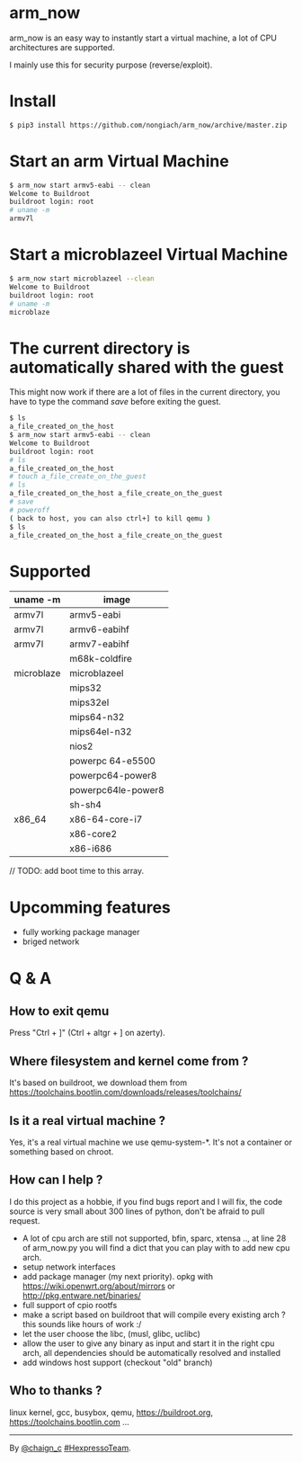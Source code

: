 

# arm_now
arm_now is an easy way to instantly start a virtual machine, a lot of CPU architectures are supported.

I mainly use this for security purpose (reverse/exploit).

# Install
```sh
$ pip3 install https://github.com/nongiach/arm_now/archive/master.zip
```

# Start an arm Virtual Machine
```sh
$ arm_now start armv5-eabi -- clean
Welcome to Buildroot
buildroot login: root
# uname -m
armv7l
```

# Start a microblazeel Virtual Machine
```sh
$ arm_now start microblazeel --clean
Welcome to Buildroot
buildroot login: root
# uname -m
microblaze
```

# The current directory is automatically shared with the guest
This might now work if there are a lot of files in the current directory, you have to type the command *save* before exiting the guest.
```sh
$ ls
a_file_created_on_the_host
$ arm_now start armv5-eabi -- clean
Welcome to Buildroot
buildroot login: root
# ls
a_file_created_on_the_host
# touch a_file_create_on_the_guest
# ls
a_file_created_on_the_host a_file_create_on_the_guest
# save
# poweroff
( back to host, you can also ctrl+] to kill qemu )
$ ls
a_file_created_on_the_host a_file_create_on_the_guest
```

# Supported
| uname -m | image |
| --- | --- |
| armv7l | armv5-eabi |
| armv7l | armv6-eabihf |
| armv7l | armv7-eabihf |
| | m68k-coldfire |
| microblaze | microblazeel |
| | mips32 |
| | mips32el |
| | mips64-n32 |
| | mips64el-n32 |
| | nios2 |
| | powerpc 64-e5500 |
| | powerpc64-power8 |
| | powerpc64le-power8 |
| | sh-sh4 |
| x86_64 | x86-64-core-i7 |
| | x86-core2 |
| | x86-i686 |

// TODO: add boot time to this array.

# Upcomming features

- fully working package manager
- briged network

# Q & A

## How to exit qemu

Press "Ctrl + ]" (Ctrl + altgr + ] on azerty).

## Where filesystem and kernel come from ?

It's based on buildroot, we download them from https://toolchains.bootlin.com/downloads/releases/toolchains/

## Is it a real virtual machine ?

Yes, it's a real virtual machine we use qemu-system-\*. It's not a container or something based on chroot.

## How can I help ?

I do this project as a hobbie, if you find bugs report and I will fix, the code source is very small about 300 lines of python, don't be afraid to pull request.
- A lot of cpu arch are still not supported, bfin, sparc, xtensa .., at line 28 of arm_now.py you will find a dict that you can play with to add new cpu arch.
- setup network interfaces
- add package manager (my next priority). opkg with https://wiki.openwrt.org/about/mirrors or http://pkg.entware.net/binaries/
- full support of cpio rootfs
- make a script based on buildroot that will compile every existing arch ? this sounds like hours of work :/
- let the user choose the libc, (musl, glibc, uclibc)
- allow the user to give any binary as input and start it in the right cpu arch, all dependencies should be automatically resolved and installed
- add windows host support (checkout "old" branch)

## Who to thanks ?

linux kernel, gcc, busybox, qemu, https://buildroot.org, https://toolchains.bootlin.com ...


----
By [@chaign\_c][] [#HexpressoTeam][hexpresso].


[hexpresso]:     https://hexpresso.github.io
[@chaign\_c]:    https://twitter.com/chaign_c
